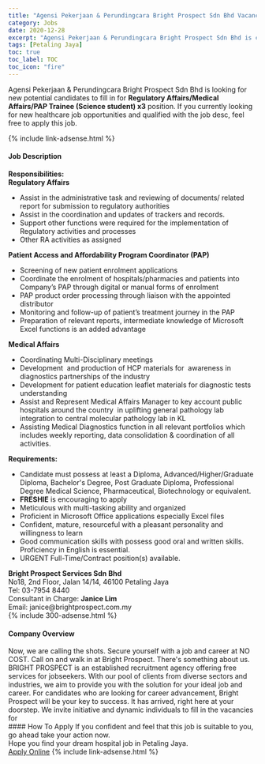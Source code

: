 ```yaml
---
title: "Agensi Pekerjaan & Perundingcara Bright Prospect Sdn Bhd Vacancies Regulatory Affairs/Medical Affairs/PAP Trainee (Science student) x3" 
category: Jobs 
date: 2020-12-28 
excerpt: "Agensi Pekerjaan & Perundingcara Bright Prospect Sdn Bhd is currently looking for suitable person to fill in the Regulatory Affairs/Medical Affairs/PAP Trainee (Science student) x3 which positioned at Petaling Jaya" 
tags: [Petaling Jaya] 
toc: true 
toc_label: TOC 
toc_icon: "fire" 
--- 
```


<p>Agensi Pekerjaan & Perundingcara Bright Prospect Sdn Bhd is looking for new potential candidates to fill in for <b>Regulatory Affairs/Medical Affairs/PAP Trainee (Science student) x3</b> position. If you currently looking for new healthcare job opportunities and qualified with the job desc, feel free to apply this job.
</p>{% include link-adsense.html %} 
<div><div><div><h4>Job Description</h4></div></div><div><div><span><div><div><strong>Responsibilities:</strong></div><div><strong>Regulatory Affairs</strong></div><ul><li>Assist in the administrative task and reviewing of documents/ related report for submission to regulatory authorities</li><li>Assist in the coordination and updates of trackers and records.</li><li>Support other functions were required for the implementation of Regulatory activities and processes</li><li>Other RA activities as assigned</li></ul><div><strong>Patient Access and Affordability Program Coordinator (PAP)</strong></div><ul><li>Screening of new patient enrolment applications</li><li>Coordinate the enrolment of hospitals/pharmacies and patients into Company&#8217;s PAP through digital or manual forms of enrolment</li><li>PAP product order processing through liaison with the appointed distributor</li><li>Monitoring and follow-up of patient&#8217;s treatment journey in the PAP</li><li>Preparation of relevant reports, intermediate knowledge of Microsoft Excel functions is an added advantage</li></ul><div><strong>Medical Affairs</strong></div><ul><li>Coordinating Multi-Disciplinary meetings</li><li>Development&#160; and production of HCP materials for&#160; awareness in diagnostics partnerships of the industry</li><li>Development for patient education leaflet materials for diagnostic tests understanding</li><li>Assist and Represent Medical Affairs Manager to key account public hospitals around the country&#160; in uplifting general pathology lab integration to central molecular pathology lab in KL</li><li>Assisting Medical Diagnostics function in all relevant portfolios which includes weekly reporting, data consolidation &amp; coordination of all activities.</li></ul><div><strong>Requirements:</strong></div><ul><li>Candidate must possess at least a Diploma, Advanced/Higher/Graduate Diploma, Bachelor's Degree, Post Graduate Diploma, Professional Degree Medical Science, Pharmaceutical, Biotechnology or equivalent.</li><li><strong>FRESHIE</strong> is encouraging to apply</li><li>Meticulous with multi-tasking ability and organized</li><li>Proficient in Microsoft Office applications especially Excel files</li><li>Confident, mature, resourceful with a pleasant personality and willingness to learn</li><li>Good communication skills with possess good oral and written skills. Proficiency in English is essential.</li><li>URGENT Full-Time/Contract position(s) available.</li></ul><div><strong>Bright Prospect Services Sdn Bhd</strong></div><div>No18, 2nd Floor, Jalan 14/14, 46100 Petaling Jaya</div><div>Tel: 03-7954 8440</div><div>Consultant in Charge: <strong>Janice Lim</strong></div><div>Email: janice@brightprospect.com.my</div></div></span></div></div></div> 
{% include 300-adsense.html %} 
<div><div><div><h4>Company Overview</h4></div></div><div><div><span><div><div><div>Now, we are calling the shots. Secure yourself with a job and career at NO COST. Call on and walk in at Bright Prospect. There's something about us. BRIGHT PROSPECT is an established recruitment agency offering free services for jobseekers. With our pool of clients from diverse sectors and industries, we aim to provide you with the solution for your ideal job and career. For candidates who are looking for career advancement, Bright Prospect will be your key to success. It has arrived, right here at your doorstep. We invite initiative and dynamic individuals to fill in the vacancies for</div></div></div></span></div></div></div> 
#### How To Apply 
If you confident and feel that this job is suitable to you, go ahead take your action now. <br/> 
Hope you find your dream hospital job in Petaling Jaya. <br/> 
<a href="https://www.jobstreet.com.my/en/job/regulatory-affairs-medical-affairs-pap-trainee-science-student-x3-4448801?jobId=jobstreet-my-job-4448801&sectionRank=14&token=0~84b3b92f-fe39-4c9a-a123-79e7e5cc63e6&fr=SRP%20View%20In%20New%20Ta" class="btn btn--warning" target="_blank" rel="nofollow noopenner">Apply Online</a> 
{% include link-adsense.html %} 